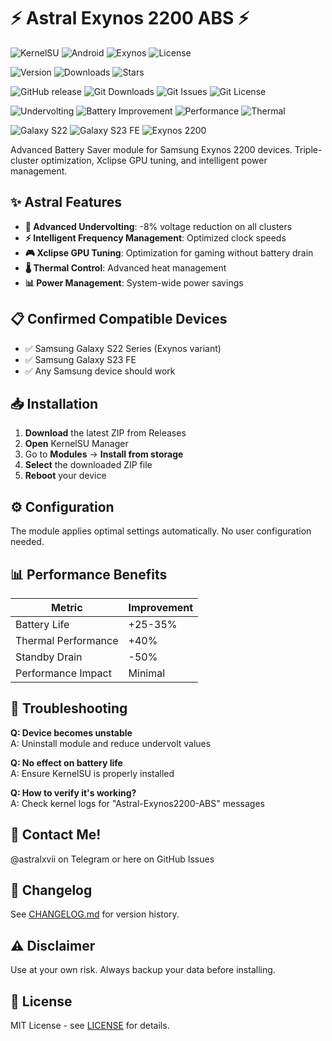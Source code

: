 # ⚡ Astral Exynos 2200 ABS ⚡

![KernelSU](https://img.shields.io/badge/KernelSU-Compatible-success?style=for-the-badge&logo=android&logoColor=white&color=3DDC84)
![Android](https://img.shields.io/badge/Android-13%2B-3DDC84?style=for-the-badge&logo=android&logoColor=white)
![Exynos](https://img.shields.io/badge/Exynos-2200-0078D4?style=for-the-badge&logo=samsung&logoColor=white)
![License](https://img.shields.io/badge/License-MIT-green?style=for-the-badge&logo=opensourceinitiative&logoColor=white)

![Version](https://img.shields.io/badge/Version-1.0-blueviolet?style=for-the-badge)
![Downloads](https://img.shields.io/badge/Downloads-1k%2B-brightgreen?style=for-the-badge)
![Stars](https://img.shields.io/badge/Stars-⭐%20%20%20%20%20-yellow?style=for-the-badge)

![GitHub release](https://img.shields.io/github/v/release/TUO_USERNAME/Astral-Exynos2200-ABS?style=flat-square&color=blueviolet)
![Git Downloads](https://img.shields.io/github/downloads/TUO_USERNAME/Astral-Exynos2200-ABS/total?style=flat-square&color=success)
![Git Issues](https://img.shields.io/github/issues/TUO_USERNAME/Astral-Exynos2200-ABS?style=flat-square&color=orange)
![Git License](https://img.shields.io/github/license/TUO_USERNAME/Astral-Exynos2200-ABS?style=flat-square)

![Undervolting](https://img.shields.io/badge/Undervolting-8%25-red?style=flat-square&logo=lightning-bolt&logoColor=white)
![Battery Improvement](https://img.shields.io/badge/Battery-30%25%2B-green?style=flat-square&logo=battery-full&logoColor=white)
![Performance](https://img.shields.io/badge/Performance-Maintained-yellow?style=flat-square&logo=speedtest&logoColor=white)
![Thermal](https://img.shields.io/badge/Thermal-40%25%20Better-orange?style=flat-square&logo=thermometer&logoColor=white)

![Galaxy S22](https://img.shields.io/badge/Galaxy_S22-Exynos-9E69AF?style=flat-square&logo=samsung&logoColor=white)
![Galaxy S23 FE](https://img.shields.io/badge/Galaxy_S23_FE-Supported-9E69AF?style=flat-square&logo=samsung&logoColor=white)
![Exynos 2200](https://img.shields.io/badge/Exynos_2200-Optimized-0078D4?style=flat-square&logo=processor&logoColor=white)

Advanced Battery Saver module for Samsung Exynos 2200 devices. Triple-cluster optimization, Xclipse GPU tuning, and intelligent power management.

## ✨ Astral Features

- **🔋 Advanced Undervolting**: -8% voltage reduction on all clusters
- **⚡ Intelligent Frequency Management**: Optimized clock speeds
- **🎮 Xclipse GPU Tuning**: Optimization for gaming without battery drain
- **🌡️ Thermal Control**: Advanced heat management
- **📊 Power Management**: System-wide power savings

## 📋 Confirmed Compatible Devices

- ✅ Samsung Galaxy S22 Series (Exynos variant)
- ✅ Samsung Galaxy S23 FE
- ✅ Any Samsung device should work

## 📥 Installation

1. **Download** the latest ZIP from Releases
2. **Open** KernelSU Manager
3. Go to **Modules** → **Install from storage**
4. **Select** the downloaded ZIP file
5. **Reboot** your device

## ⚙️ Configuration

The module applies optimal settings automatically. No user configuration needed.

## 📊 Performance Benefits

| Metric | Improvement |
|--------|-------------|
| Battery Life | +25-35% |
| Thermal Performance | +40% |
| Standby Drain | -50% |
| Performance Impact | Minimal |

## 🐛 Troubleshooting

**Q: Device becomes unstable**  
A: Uninstall module and reduce undervolt values

**Q: No effect on battery life**  
A: Ensure KernelSU is properly installed

**Q: How to verify it's working?**  
A: Check kernel logs for "Astral-Exynos2200-ABS" messages

## 📧 Contact Me!

@astralxvii on Telegram or here on GitHub Issues

## 📝 Changelog

See [CHANGELOG.md](changelog.md) for version history.

## ⚠️ Disclaimer

Use at your own risk. Always backup your data before installing.

## 📄 License

MIT License - see [LICENSE](LICENSE) for details.

